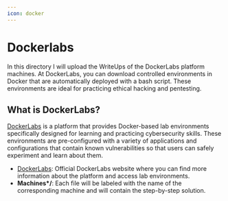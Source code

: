 ```yaml
---
icon: docker
---
```


# Dockerlabs

In this directory I will upload the WriteUps of the DockerLabs platform machines. At DockerLabs, you can download controlled environments in Docker that are automatically deployed with a bash script. These environments are ideal for practicing ethical hacking and pentesting.

## What is DockerLabs?

[DockerLabs](https://dockerlabs.collabnix.com) is a platform that provides Docker-based lab environments specifically designed for learning and practicing cybersecurity skills. These environments are pre-configured with a variety of applications and configurations that contain known vulnerabilities so that users can safely experiment and learn about them.

* [DockerLabs](https://dockerlabs.collabnix.com): Official DockerLabs website where you can find more information about the platform and access lab environments.
* **Machines\*/**: Each file will be labeled with the name of the corresponding machine and will contain the step-by-step solution.
